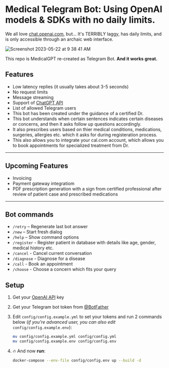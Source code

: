 # Medical Telegram Bot: Using OpenAI models & SDKs with no daily limits.

We all love [chat.openai.com](https://chat.openai.com), but... It's TERRIBLY laggy, has daily limits, and is only accessible through an archaic web interface.

![Screenshot 2023-05-22 at 9 38 41 AM](https://github.com/gargmegham/MedicalGPT/assets/95271253/b64294df-e6f9-4e65-9a08-e9d7c8bf5c26)

This repo is MedicalGPT re-created as Telegram Bot. **And it works great.**

## Features
- Low latency replies (it usually takes about 3-5 seconds)
- No request limits
- Message streaming
- Support of [ChatGPT API](https://platform.openai.com/docs/guides/chat/introduction)
- List of allowed Telegram users
- This bot has been created under the guidance of a certified Dr.
- This bot understands when certain sentences indicates certain diseases or concerns, and then it asks follow up questions accordingly.
- It also prescribes users based on thier medical conditions, medications, surgeries, allergies etc. which it asks for during registeration process.
- This also allows you to integrate your cal.com account, which allows you to book appointments for specialized treatment from Dr.
---

## Upcoming Features
* Invoicing
* Payment gateway integratiom
* PDF prescription generation with a sign from certified professional after review of patient case and prescribed medications
---

## Bot commands
- `/retry` – Regenerate last bot answer
- `/new` – Start fresh dialog
- `/help` – Show command options
- `/register` - Register patient in database with details like age, gender, medical history etc.
- `/cancel` - Cancel current conversation
- `/diagnose` - Diagnose for a disease
- `/call` - Book an appointment
- `/choose` - Choose a concern which fits your query

## Setup
1. Get your [OpenAI API](https://openai.com/api/) key

2. Get your Telegram bot token from [@BotFather](https://t.me/BotFather)

3. Edit `config/config.example.yml` to set your tokens and run 2 commands below (*if you're advanced user, you can also edit* `config/config.example.env`):
    ```bash
    mv config/config.example.yml config/config.yml
    mv config/config.example.env config/config.env
    ```

4. 🔥 And now **run**:
    ```bash
    docker-compose --env-file config/config.env up --build -d
    ```
